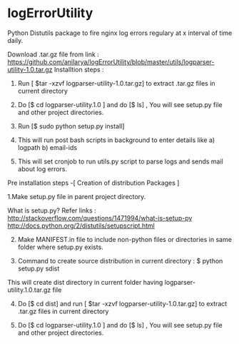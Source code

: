logErrorUtility
===============
 

Python Distutils package to fire  nginx log errors regulary at x interval of time daily.

Download .tar.gz file from link :    https://github.com/anilarya/logErrorUtility/blob/master/utils/logparser-utility-1.0.tar.gz
Installtion steps : 

1. Run [ $tar -xzvf logparser-utility-1.0.tar.gz] to extract .tar.gz files in current directory

2. Do [$ cd  logparser-utility.1.0 ] and do [$ ls] , You will see setup.py file and other project directories.

3. Run [$ sudo python setup.py install] 

4. This will run post bash scripts in background to enter details like a) logpath b) email-ids

5. This will set cronjob to run utils.py script to parse logs and sends mail about log errors.


Pre installation steps -[ Creation of distribution Packages ]  

1.Make setup.py file in parent project directory. 

What is setup.py?   Refer links :
http://stackoverflow.com/questions/1471994/what-is-setup-py
http://docs.python.org/2/distutils/setupscript.html

2. Make MANIFEST.in file to include non-python files or directories in same folder where setup.py exists.

3. Command to create source distribution in current directory :   $ python setup.py sdist 

This will create dist directory in current folder having  logparser-utility.1.0.tar.gz file

4. Do [$ cd dist]  and run [ $tar -xzvf logparser-utility-1.0.tar.gz] to extract .tar.gz files in current directory

5. Do [$ cd  logparser-utility.1.0 ] and do [$ ls] , You will see setup.py file and other project directories.
